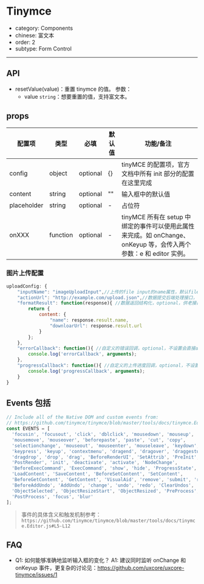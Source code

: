 # Tinymce

- category: Components
- chinese: 富文本
- order: 2
- subtype: Form Control

---

## API

* resetValue(value)：重置 tinymce 的值。
参数：
    * value `string`：想要重置的值，支持富文本。

## props

| 配置项 | 类型 | 必填 | 默认值 | 功能/备注 |
|---|---|---|---|---|
|config|object|optional|{}|tinyMCE 的配置项，官方文档中所有 init 部分的配置在这里完成|
|content|string|optional|""|输入框中的默认值|
|placeholder|string|optional|-|占位符|
|onXXX|function|optional|-|tinyMCE 所有在 setup 中绑定的事件可以使用此属性来完成。如 onChange、onKeyup 等，会传入两个参数：e 和 editor 实例。|

### 图片上传配置
```js
uploadConfig: {
    "inputName": "imageUploadInput",//上传的file input的name属性，默认file
    "actionUrl": "http://example.com/upload.json",//数据提交后端处理接口，需要返回JSON格式数据
    "formatResult": function(response){ //数据返回结构化，optional，供老接口兼容使用，return的Object是plugin预期的结构
        return {
            content: {
                "name": response.result.name,
                "downloarUrl": response.result.url
            }
        };
    },
    "errorCallback": function(){ //自定义的错误回调，optional，不设置会直接alert错误
        console.log('errorCallback', arguments);
    },
    "progressCallback": function(){ //自定义的上传进度回调，optional，不设置不显示进度
        console.log('progressCallback', arguments);
    }
}
```

## Events 包括

```javascript
// Include all of the Native DOM and custom events from:
// https://github.com/tinymce/tinymce/blob/master/tools/docs/tinymce.Editor.js#L5-L12
const EVENTS = [
  'focusin', 'focusout', 'click', 'dblclick', 'mousedown', 'mouseup',
  'mousemove', 'mouseover', 'beforepaste', 'paste', 'cut', 'copy',
  'selectionchange', 'mouseout', 'mouseenter', 'mouseleave', 'keydown',
  'keypress', 'keyup', 'contextmenu', 'dragend', 'dragover', 'draggesture',
  'dragdrop', 'drop', 'drag', 'BeforeRenderUI', 'SetAttrib', 'PreInit',
  'PostRender', 'init', 'deactivate', 'activate', 'NodeChange',
  'BeforeExecCommand', 'ExecCommand', 'show', 'hide', 'ProgressState',
  'LoadContent', 'SaveContent', 'BeforeSetContent', 'SetContent',
  'BeforeGetContent', 'GetContent', 'VisualAid', 'remove', 'submit', 'reset',
  'BeforeAddUndo', 'AddUndo', 'change', 'undo', 'redo', 'ClearUndos',
  'ObjectSelected', 'ObjectResizeStart', 'ObjectResized', 'PreProcess',
  'PostProcess', 'focus', 'blur'
];
```
> 事件的具体含义和触发机制参考：`https://github.com/tinymce/tinymce/blob/master/tools/docs/tinymce.Editor.js#L5-L12`

## FAQ

* Q1: 如何能够准确地监听输入框的变化？
  A1: 建议同时监听 onChange 和 onKeyup 事件，更复杂的讨论见：https://github.com/uxcore/uxcore-tinymce/issues/1